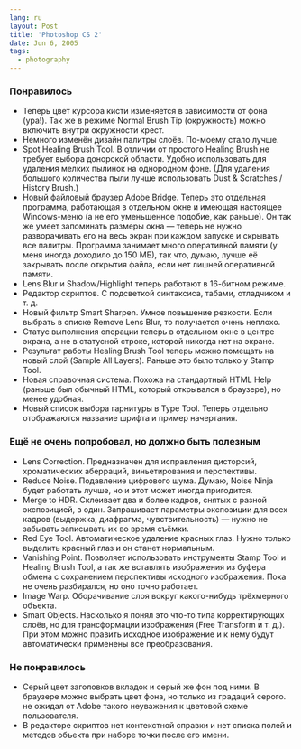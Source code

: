 ```yaml
---
lang: ru
layout: Post
title: 'Photoshop CS 2'
date: Jun 6, 2005
tags:
  - photography
---
```


### Понравилось

- Теперь цвет курсора кисти изменяется в зависимости от фона (ура!). Так же в режиме Normal Brush Tip (окружность) можно включить внутри окружности крест.
- Немного изменён дизайн палитры слоёв. По-моему стало лучше.
- Spot Healing Brush Tool. В отличии от простого Healing Brush не требует выбора донорской области. Удобно использовать для удаления мелких пылинок на однородном фоне. (Для удаления большого количества пыли лучше использовать Dust & Scratches / History Brush.)
- Новый файловый браузер Adobe Bridge. Теперь это отдельная программа, работающая в отдельном окне и имеющая настоящее Windows-меню (а не его уменьшенное подобие, как раньше). Он так же умеет запоминать размеры окна — теперь не нужно разворачивать его на весь экран при каждом запуске и скрывать все палитры. Программа занимает много оперативной памяти (у меня иногда доходило до 150 МБ), так что, думаю, лучше её закрывать после открытия файла, если нет лишней оперативной памяти.
- Lens Blur и Shadow/Highlight теперь работают в 16-битном режиме.
- Редактор скриптов. С подсветкой синтаксиса, табами, отладчиком и т. д.
- Новый фильтр Smart Sharpen. Умное повышение резкости. Если выбрать в списке Remove Lens Blur, то получается очень неплохо.
- Статус выполнения операции теперь в отдельном окне в центре экрана, а не в статусной строке, которой никогда нет на экране.
- Результат работы Healing Brush Tool теперь можно помещать на новый слой (Sample All Layers). Раньше это было только у Stamp Tool.
- Новая справочная система. Похожа на стандартный HTML Help (раньше был обычный HTML, который открывался в браузере), но менее удобная.
- Новый список выбора гарнитуры в Type Tool. Теперь отдельно отображаются название шрифта и пример начертания.

### Ещё не очень попробовал, но должно быть полезным

- Lens Correction. Предназначен для исправления дисторсий, хроматических аберраций, виньетирования и перспективы.
- Reduce Noise. Подавление цифрового шума. Думаю, Noise Ninja будет работать лучше, но и этот может иногда пригодится.
- Merge to HDR. Склеивает два и более кадров, снятых с разной экспозицией, в один. Запрашивает параметры экспозиции для всех кадров (выдержка, диафрагма, чувствительность) — нужно не забывать записывать их во время съёмки.
- Red Eye Tool. Автоматическое удаление красных глаз. Нужно только выделить красный глаз и он станет нормальным.
- Vanishing Point. Позволяет использовать инструменты Stamp Tool и Healing Brush Tool, а так же вставлять изображения из буфера обмена с сохранением перспективы исходного изображения. Пока не очень разбирался, но оно точно работает.
- Image Warp. Оборачивание слоя вокруг какого-нибудь трёхмерного объекта.
- Smart Objects. Насколько я понял это что-то типа корректирующих слоёв, но для трансформации изображения (Free Transform и т. д.). При этом можно править исходное изображение и к нему будут автоматически применены все преобразования.

### Не понравилось

- Серый цвет заголовков вкладок и серый же фон под ними. В браузере можно выбрать цвет фона, но только из градаций серого. не ожидал от Adobe такого неуважения к цветовой схеме пользователя.
- В редакторе скриптов нет контекстной справки и нет списка полей и методов объекта при наборе точки после его имени.
